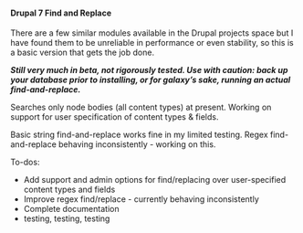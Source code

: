 <h4>Drupal 7 Find and Replace</h4>

<p>There are a few similar modules available in the Drupal projects space but I have found them to be 
unreliable in performance or even stability, so this is a basic version that gets the job done.</p>

<p><strong><em>Still very much in beta, not rigorously tested. Use with caution: 
back up your database prior to 
installing, or for galaxy&#8217;s sake, running an actual find-and-replace.</em></strong></p>

<p>Searches only node bodies (all content types) at present. Working on support for 
user specification of content types &amp; fields.</p>

<p>Basic string find-and-replace works fine in my limited testing.
Regex find-and-replace behaving inconsistently - working on this.</p>

<p>To-dos:</p>
<ul>
<li>Add support and admin options for find/replacing over user-specified content types 
and fields</li>
<li>Improve regex find/replace - currently behaving inconsistently</li>
<li>Complete documentation</li>
<li>testing, testing, testing</li>
</ul>
